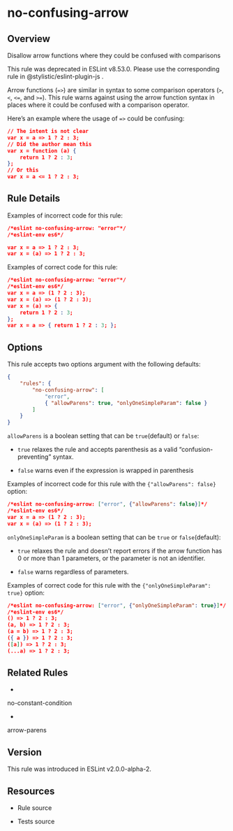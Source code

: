 

# no-confusing-arrow
## Overview

Disallow arrow functions where they could be confused with comparisons

This rule was deprecated in ESLint v8.53.0. Please use the corresponding rule  in @stylistic/eslint-plugin-js .

Arrow functions (`=>`) are similar in syntax to some comparison operators (`>`, `<`, `<=`, and `>=`). This rule warns against using the arrow function syntax in places where it could be confused with a comparison operator.

Here’s an example where the usage of `=>` could be confusing:


```json
// The intent is not clear
var x = a => 1 ? 2 : 3;
// Did the author mean this
var x = function (a) {
    return 1 ? 2 : 3;
};
// Or this
var x = a <= 1 ? 2 : 3;
```

## Rule Details

Examples of incorrect code for this rule:


```json
/*eslint no-confusing-arrow: "error"*/
/*eslint-env es6*/

var x = a => 1 ? 2 : 3;
var x = (a) => 1 ? 2 : 3;
```

Examples of correct code for this rule:


```json
/*eslint no-confusing-arrow: "error"*/
/*eslint-env es6*/
var x = a => (1 ? 2 : 3);
var x = (a) => (1 ? 2 : 3);
var x = (a) => {
    return 1 ? 2 : 3;
};
var x = a => { return 1 ? 2 : 3; };
```

## Options

This rule accepts two options argument with the following defaults:


```json
{
    "rules": {
        "no-confusing-arrow": [
            "error",
            { "allowParens": true, "onlyOneSimpleParam": false }
        ]
    }
}
```

`allowParens` is a boolean setting that can be `true`(default) or `false`:


- `true` relaxes the rule and accepts parenthesis as a valid “confusion-preventing” syntax.

- `false` warns even if the expression is wrapped in parenthesis

Examples of incorrect code for this rule with the `{"allowParens": false}` option:


```json
/*eslint no-confusing-arrow: ["error", {"allowParens": false}]*/
/*eslint-env es6*/
var x = a => (1 ? 2 : 3);
var x = (a) => (1 ? 2 : 3);
```

`onlyOneSimpleParam` is a boolean setting that can be `true` or `false`(default):


- `true` relaxes the rule and doesn’t report errors if the arrow function has 0 or more than 1 parameters, or the parameter is not an identifier.

- `false` warns regardless of parameters.

Examples of correct code for this rule with the `{"onlyOneSimpleParam": true}` option:


```json
/*eslint no-confusing-arrow: ["error", {"onlyOneSimpleParam": true}]*/
/*eslint-env es6*/
() => 1 ? 2 : 3;
(a, b) => 1 ? 2 : 3;
(a = b) => 1 ? 2 : 3;
({ a }) => 1 ? 2 : 3;
([a]) => 1 ? 2 : 3;
(...a) => 1 ? 2 : 3;
```


## Related Rules


- 
no-constant-condition 

- 
arrow-parens 

## Version

This rule was introduced in ESLint v2.0.0-alpha-2.

## Resources


- Rule source 

- Tests source 


